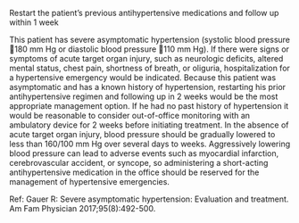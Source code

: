 Restart the patient’s previous antihypertensive medications and follow up within 1 week

This patient has severe asymptomatic hypertension (systolic blood pressure 180 mm Hg or diastolic blood pressure 110 mm Hg). If there were signs or symptoms of acute target organ injury, such as neurologic deficits, altered mental status, chest pain, shortness of breath, or oliguria, hospitalization for a hypertensive emergency would be indicated. Because this patient was asymptomatic and has a known history of hypertension, restarting his prior antihypertensive regimen and following up in 2 weeks would be the most appropriate management option. If he had no past history of hypertension it would be reasonable to consider out-of-office monitoring with an ambulatory device for 2 weeks before initiating treatment. In the absence of acute target organ injury, blood pressure should be gradually lowered to less than 160/100 mm Hg over several days to weeks. Aggressively lowering blood pressure can lead to adverse events such as myocardial infarction, cerebrovascular accident, or syncope, so administering a short-acting antihypertensive medication in the office should be reserved for the management of hypertensive emergencies.

Ref: Gauer R: Severe asymptomatic hypertension: Evaluation and treatment. Am Fam Physician 2017;95(8):492-500.